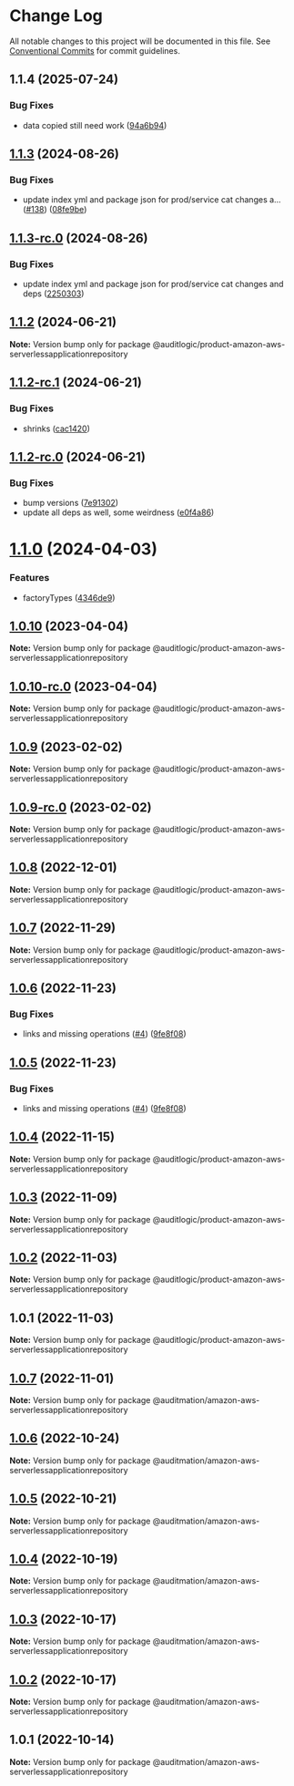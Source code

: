 # Change Log

All notable changes to this project will be documented in this file.
See [Conventional Commits](https://conventionalcommits.org) for commit guidelines.

## 1.1.4 (2025-07-24)


### Bug Fixes

* data copied still need work ([94a6b94](https://github.com/zerobias-org/product/commit/94a6b942fb0516367548599d739529536132755a))





## [1.1.3](https://github.com/auditlogic/product/compare/@auditlogic/product-amazon-aws-serverlessapplicationrepository@1.1.2...@auditlogic/product-amazon-aws-serverlessapplicationrepository@1.1.3) (2024-08-26)


### Bug Fixes

* update index yml and package json for prod/service cat changes a… ([#138](https://github.com/auditlogic/product/issues/138)) ([08fe9be](https://github.com/auditlogic/product/commit/08fe9beb1c8457462a19bc69caa02e6212d97e1a))





## [1.1.3-rc.0](https://github.com/auditlogic/product/compare/@auditlogic/product-amazon-aws-serverlessapplicationrepository@1.1.2...@auditlogic/product-amazon-aws-serverlessapplicationrepository@1.1.3-rc.0) (2024-08-26)


### Bug Fixes

* update index yml and package json for prod/service cat changes and deps ([2250303](https://github.com/auditlogic/product/commit/225030363a363608240135b7ebed386b28f01e4b))





## [1.1.2](https://github.com/auditlogic/product/compare/@auditlogic/product-amazon-aws-serverlessapplicationrepository@1.1.2-rc.1...@auditlogic/product-amazon-aws-serverlessapplicationrepository@1.1.2) (2024-06-21)

**Note:** Version bump only for package @auditlogic/product-amazon-aws-serverlessapplicationrepository





## [1.1.2-rc.1](https://github.com/auditlogic/product/compare/@auditlogic/product-amazon-aws-serverlessapplicationrepository@1.1.2-rc.0...@auditlogic/product-amazon-aws-serverlessapplicationrepository@1.1.2-rc.1) (2024-06-21)


### Bug Fixes

* shrinks ([cac1420](https://github.com/auditlogic/product/commit/cac14200fefcd8183ab69fe89a47bd3f70f563e9))





## [1.1.2-rc.0](https://github.com/auditlogic/product/compare/@auditlogic/product-amazon-aws-serverlessapplicationrepository@1.1.0...@auditlogic/product-amazon-aws-serverlessapplicationrepository@1.1.2-rc.0) (2024-06-21)


### Bug Fixes

* bump versions ([7e91302](https://github.com/auditlogic/product/commit/7e913023b8b312150ed7762c32fbbe616be71de5))
* update all deps as well, some weirdness ([e0f4a86](https://github.com/auditlogic/product/commit/e0f4a864714e2d3de6bbf3da014d5312fe53be2f))





# [1.1.0](https://github.com/auditlogic/product/compare/@auditlogic/product-amazon-aws-serverlessapplicationrepository@1.0.10...@auditlogic/product-amazon-aws-serverlessapplicationrepository@1.1.0) (2024-04-03)


### Features

* factoryTypes ([4346de9](https://github.com/auditlogic/product/commit/4346de92693aee892fccf725338ffc7b80ab182b))





## [1.0.10](https://github.com/auditlogic/product/compare/@auditlogic/product-amazon-aws-serverlessapplicationrepository@1.0.9...@auditlogic/product-amazon-aws-serverlessapplicationrepository@1.0.10) (2023-04-04)

**Note:** Version bump only for package @auditlogic/product-amazon-aws-serverlessapplicationrepository





## [1.0.10-rc.0](https://github.com/auditlogic/product/compare/@auditlogic/product-amazon-aws-serverlessapplicationrepository@1.0.9...@auditlogic/product-amazon-aws-serverlessapplicationrepository@1.0.10-rc.0) (2023-04-04)

**Note:** Version bump only for package @auditlogic/product-amazon-aws-serverlessapplicationrepository





## [1.0.9](https://github.com/auditlogic/product/compare/@auditlogic/product-amazon-aws-serverlessapplicationrepository@1.0.8...@auditlogic/product-amazon-aws-serverlessapplicationrepository@1.0.9) (2023-02-02)

**Note:** Version bump only for package @auditlogic/product-amazon-aws-serverlessapplicationrepository





## [1.0.9-rc.0](https://github.com/auditlogic/product/compare/@auditlogic/product-amazon-aws-serverlessapplicationrepository@1.0.8...@auditlogic/product-amazon-aws-serverlessapplicationrepository@1.0.9-rc.0) (2023-02-02)

**Note:** Version bump only for package @auditlogic/product-amazon-aws-serverlessapplicationrepository





## [1.0.8](https://github.com/auditlogic/product/compare/@auditlogic/product-amazon-aws-serverlessapplicationrepository@1.0.7...@auditlogic/product-amazon-aws-serverlessapplicationrepository@1.0.8) (2022-12-01)

**Note:** Version bump only for package @auditlogic/product-amazon-aws-serverlessapplicationrepository





## [1.0.7](https://github.com/auditlogic/product/compare/@auditlogic/product-amazon-aws-serverlessapplicationrepository@1.0.6...@auditlogic/product-amazon-aws-serverlessapplicationrepository@1.0.7) (2022-11-29)

**Note:** Version bump only for package @auditlogic/product-amazon-aws-serverlessapplicationrepository





## [1.0.6](https://github.com/auditlogic/product/compare/@auditlogic/product-amazon-aws-serverlessapplicationrepository@1.0.4...@auditlogic/product-amazon-aws-serverlessapplicationrepository@1.0.6) (2022-11-23)


### Bug Fixes

* links and missing operations ([#4](https://github.com/auditlogic/product/issues/4)) ([9fe8f08](https://github.com/auditlogic/product/commit/9fe8f08fe7c57fdb79f991ac35bd6ac2e7dcad38))





## [1.0.5](https://github.com/auditlogic/product/compare/@auditlogic/product-amazon-aws-serverlessapplicationrepository@1.0.4...@auditlogic/product-amazon-aws-serverlessapplicationrepository@1.0.5) (2022-11-23)


### Bug Fixes

* links and missing operations ([#4](https://github.com/auditlogic/product/issues/4)) ([9fe8f08](https://github.com/auditlogic/product/commit/9fe8f08fe7c57fdb79f991ac35bd6ac2e7dcad38))





## [1.0.4](https://github.com/auditlogic/product/compare/@auditlogic/product-amazon-aws-serverlessapplicationrepository@1.0.3...@auditlogic/product-amazon-aws-serverlessapplicationrepository@1.0.4) (2022-11-15)

**Note:** Version bump only for package @auditlogic/product-amazon-aws-serverlessapplicationrepository





## [1.0.3](https://github.com/auditlogic/product/compare/@auditlogic/product-amazon-aws-serverlessapplicationrepository@1.0.2...@auditlogic/product-amazon-aws-serverlessapplicationrepository@1.0.3) (2022-11-09)

**Note:** Version bump only for package @auditlogic/product-amazon-aws-serverlessapplicationrepository





## [1.0.2](https://github.com/auditlogic/product/compare/@auditlogic/product-amazon-aws-serverlessapplicationrepository@1.0.1...@auditlogic/product-amazon-aws-serverlessapplicationrepository@1.0.2) (2022-11-03)

**Note:** Version bump only for package @auditlogic/product-amazon-aws-serverlessapplicationrepository





## 1.0.1 (2022-11-03)

**Note:** Version bump only for package @auditlogic/product-amazon-aws-serverlessapplicationrepository





## [1.0.7](https://github.com/auditmation/store-content/compare/@auditmation/amazon-aws-serverlessapplicationrepository@1.0.6...@auditmation/amazon-aws-serverlessapplicationrepository@1.0.7) (2022-11-01)

**Note:** Version bump only for package @auditmation/amazon-aws-serverlessapplicationrepository





## [1.0.6](https://github.com/auditmation/store-content/compare/@auditmation/amazon-aws-serverlessapplicationrepository@1.0.5...@auditmation/amazon-aws-serverlessapplicationrepository@1.0.6) (2022-10-24)

**Note:** Version bump only for package @auditmation/amazon-aws-serverlessapplicationrepository





## [1.0.5](https://github.com/auditmation/store-content/compare/@auditmation/amazon-aws-serverlessapplicationrepository@1.0.4...@auditmation/amazon-aws-serverlessapplicationrepository@1.0.5) (2022-10-21)

**Note:** Version bump only for package @auditmation/amazon-aws-serverlessapplicationrepository





## [1.0.4](https://github.com/auditmation/store-content/compare/@auditmation/amazon-aws-serverlessapplicationrepository@1.0.3...@auditmation/amazon-aws-serverlessapplicationrepository@1.0.4) (2022-10-19)

**Note:** Version bump only for package @auditmation/amazon-aws-serverlessapplicationrepository





## [1.0.3](https://github.com/auditmation/store-content/compare/@auditmation/amazon-aws-serverlessapplicationrepository@1.0.2...@auditmation/amazon-aws-serverlessapplicationrepository@1.0.3) (2022-10-17)

**Note:** Version bump only for package @auditmation/amazon-aws-serverlessapplicationrepository





## [1.0.2](https://github.com/auditmation/store-content/compare/@auditmation/amazon-aws-serverlessapplicationrepository@1.0.1...@auditmation/amazon-aws-serverlessapplicationrepository@1.0.2) (2022-10-17)

**Note:** Version bump only for package @auditmation/amazon-aws-serverlessapplicationrepository





## 1.0.1 (2022-10-14)

**Note:** Version bump only for package @auditmation/amazon-aws-serverlessapplicationrepository
